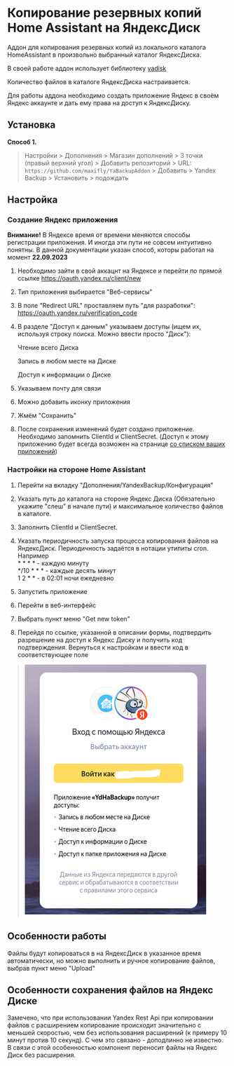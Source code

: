 # Копирование резервных копий Home Assistant на ЯндексДиск

Аддон для копирования резервных копий из локального каталога HomeAssistant в произвольно выбранный каталог ЯндексДиска.

В своей работе аддон использует библиотеку [yadisk](https://github.com/ivknv/yadisk)

Количество файлов в каталоге ЯндексДиска настраивается.

Для работы аддона необходимо создать приложение Яндекс в своём Яндекс аккаунте и дать ему права на доступ к ЯндексДиску.


## Установка


**Способ 1.** 

> Настройки > Дополнения > Магазин дополнений > 3 точки (правый верхний угол) > Добавить репозиторий > URL: `https://github.com/maxifly/YaBackupAddon` > Добавить > Yandex Backup > Установить > подождать

## Настройка

### Создание Яндекс приложения

**Внимание!** В Яндексе время от времени меняются способы регистрации приложения.
И иногда эти пути не совсем интуитивно понятны.
В данной документации указан способ, которы работал на момент **22.09.2023**

1. Необходимо зайти в свой аккацнт на Яндексе и перейти по прямой ссылке https://oauth.yandex.ru/client/new
2. Тип приложения выбирается "Веб-сервисы"
3. В поле "Redirect URL" проставляем путь "для разработки": https://oauth.yandex.ru/verification_code
4. В разделе "Доступ к данным" указываем доступы (ищем их, используя строку поиска. Можно ввести просто "Диск"):
   
   Чтение всего Диска

   Запись в любом месте на Диске

   Доступ к информации о Диске
5. Указываем почту для связи
6. Можно добавить иконку приложения
7. Жмём "Сохранить"
8. После сохранения изменений будет создано приложение. Необходимо запомнить ClientId и ClientSecret. (Доступ к этому приложению будет всегда возможен на странице [со списком ваших приложений](https://oauth.yandex.ru/))

### Настройки на стороне Home Assistant
1. Перейти на вкладку "Дополнения/YandexBackup/Конфигурация"
2. Указать путь до каталога на стороне Яндекс Диска (Обязательно укажите "слеш" в начале пути) и максимальное количество файлов в каталоге.
3. Заполнить ClientId и ClientSecret.
4. Указать периодичность запуска процесса копирования файлов на ЯндексДиск. Периодичность задаётся в нотации утилиты cron. 
Например  
\* \* \* \* - каждую минуту  
\*/10 \* \* \* - каждые десять минут  
1 2 \* \* - в 02:01 ночи ежедневно
 
4. Запустить приложение
5. Перейти в веб-интерфейс
6. Выбрать пункт меню "Get new token" 
7. Перейдя по ссылке, указанной в описании формы, подтвердить разрешение на доступ к Яндекс Диску и получить код подтверждения. Вернуться к настройкам и ввести код в соответствующее поле

> ![](doc_screens/ha_create_step2.png)

## Особенности работы
Файлы будут копироваться в на ЯндексДиск в указанное время автоматически, но можно выполнить и ручное копирование файлов, 
выбрав пункт меню  "Upload"

## Особенности сохранения файлов на Яндекс Диске
Замечено, что при использовании Yandex Rest Api при копировании файлов с расширением копирование происходит значительно с меньшей скоростью, чем без использования расширений (к примеру 10 минут против 10 секунд). 
С чем это связано - доподлинно не известно. В связи с этой особенностью компонент переносит файлы на Яндекс Диск без расширения.